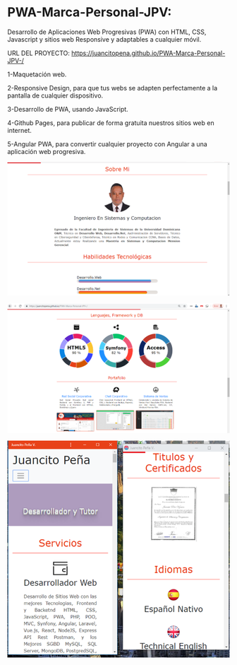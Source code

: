 # PWA-Marca-Personal-JPV:

Desarrollo de Aplicaciones Web Progresivas (PWA) con HTML, CSS, Javascript y sitios web Responsive y adaptables a cualquier móvil.

URL DEL PROYECTO: https://juancitopena.github.io/PWA-Marca-Personal-JPV-/

1-Maquetación web.

2-Responsive Design, para que tus webs se adapten perfectamente a la pantalla de cualquier dispositivo.

3-Desarrollo de PWA, usando JavaScript.

4-Github Pages, para publicar de forma gratuita nuestros sitios web en internet.

5-Angular PWA, para convertir cualquier proyecto con Angular a una aplicación web progresiva.

![](img/Portada1.png)

![](img/Portada2.png)

![](img/Portada3.png)
